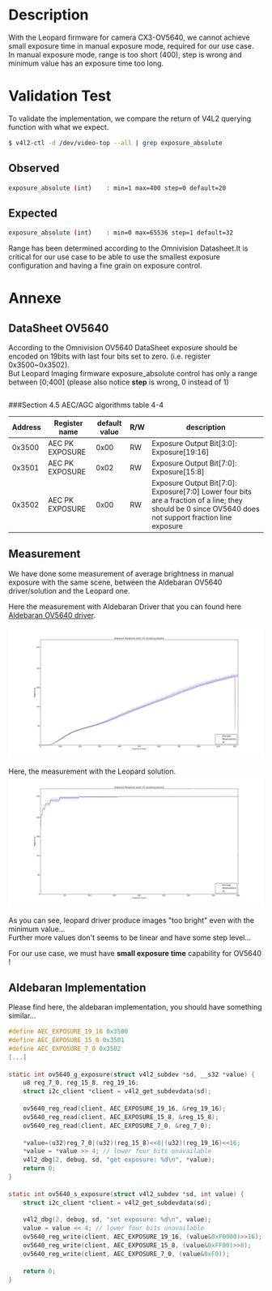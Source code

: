 # Description
With the Leopard firmware for camera CX3-OV5640, we cannot achieve small exposure time in manual exposure mode, required for our use case.  
In manual exposure mode, range is too short (400), step is wrong and minimum value has an exposure time too long.  

# Validation Test
To validate the implementation, we compare the return of V4L2 querying function with what we expect.
```sh
$ v4l2-ctl -d /dev/video-top --all | grep exposure_absolute
```
## Observed
```sh
exposure_absolute (int)    : min=1 max=400 step=0 default=20
```
## Expected
```sh
exposure_absolute (int)    : min=0 max=65536 step=1 default=32
```
Range has been determined according to the Omnivision Datasheet.It is critical for our use case to be able to use the smallest exposure configuration and having a fine grain on exposure control.

# Annexe
## DataSheet OV5640
According to the Omnivision OV5640 DataSheet exposure should be encoded on 19bits with last four bits set to zero. (i.e. register 0x3500~0x3502).  
But Leopard Imaging firmware exposure_absolute control has only a range between \[0;400\] (please also notice **step** is wrong, 0 instead of 1) 
```sh

```

###Section 4.5 AEC/AGC algorithms
table 4-4

Address | Register name | default value | R/W | description
--------|---------------|---------------|-----|------------
0x3500  | AEC PK EXPOSURE | 0x00  | RW  | Exposure Output Bit[3:0]: Exposure[19:16]
0x3501  | AEC PK EXPOSURE | 0x02  | RW  | Exposure Output Bit[7:0]: Exposure[15:8]
0x3502  | AEC PK EXPOSURE | 0x00  | RW  | Exposure Output Bit[7:0]: Exposure[7:0] Lower four bits are a fraction of a line; they should be 0 since OV5640 does not support fraction line exposure

## Measurement
We have done some measurement of average brightness in manual exposure with the same scene, between the Aldebaran OV5640 driver/solution and the Leopard one.

Here the measurement with Aldebaran Driver that you can found here
[Aldebaran OV5640 driver](https://github.com/aldebaran/linux-aldebaran/blob/release-2.5.x/atom/drivers/media/i2c/soc_camera/ov5640.c#L1557).  

![Aldebaran FW](aldeb_fw.png)

Here, the measurement with the Leopard solution.
![Leopard FW](leopard_fw.png)

As you can see, leopard driver produce images "too bright" even with the minimum value...  
Further more values don't seems to be linear and have some step level...  

For our use case, we must have **small exposure time** capability for OV5640 !

## Aldebaran Implementation
Please find here, the aldebaran implementation, you should have something similar...  
```C
#define AEC_EXPOSURE_19_16 0x3500
#define AEC_EXPOSURE_15_8 0x3501
#define AEC_EXPOSURE_7_0 0x3502
[...]

static int ov5640_g_exposure(struct v4l2_subdev *sd, __s32 *value) {
	u8 reg_7_0, reg_15_8, reg_19_16;
	struct i2c_client *client = v4l2_get_subdevdata(sd);

	ov5640_reg_read(client, AEC_EXPOSURE_19_16, &reg_19_16);
	ov5640_reg_read(client, AEC_EXPOSURE_15_8, &reg_15_8);
	ov5640_reg_read(client, AEC_EXPOSURE_7_0, &reg_7_0);

	*value=(u32)reg_7_0|(u32)(reg_15_8)<<8|(u32)(reg_19_16)<<16;
	*value = *value >> 4; // lower four bits unavailable
	v4l2_dbg(2, debug, sd, "get exposure: %d\n", *value);
	return 0;
}

static int ov5640_s_exposure(struct v4l2_subdev *sd, int value) {
	struct i2c_client *client = v4l2_get_subdevdata(sd);

	v4l2_dbg(2, debug, sd, "set exposure: %d\n", value);
	value = value << 4; // lower four bits unavailable
	ov5640_reg_write(client, AEC_EXPOSURE_19_16, (value&0xF0000)>>16);
	ov5640_reg_write(client, AEC_EXPOSURE_15_8, (value&0xFF00)>>8);
	ov5640_reg_write(client, AEC_EXPOSURE_7_0, (value&0xF0));

	return 0;
}
```
